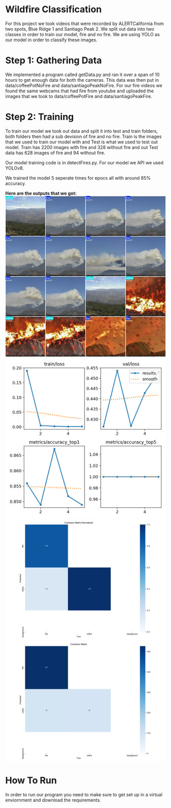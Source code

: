 # Wildfire Classification 
For this project we took videos that were recorded by ALERTCalifornia from two spots, Blue Ridge 1 and Santiago Peak 2.
We split out data into two classes in order to train our model, fire and no fire. We are using YOLO as our model in order to classify these images. 

# Step 1: Gathering Data
We implemented a program called getData.py and ran it over a span of 10 hours to get enough data for both the cameras. This data was then put in data/coffeePotNoFire and data/santiagoPeakNoFire. For our fire videos we found the same webcams that had fire from youtube and uploaded the images that we took to data/coffeePotFire and data/santiagoPeakFire.

# Step 2: Training
To train our model we took out data and split it into test and train folders, both folders then had a sub devision of fire and no fire. Train is the images that we used to train our model with and Test is what we used to test out model. Train has 2200 images with fire and 328 without fire and out Test data has 628 images of fire and 94 without fire. 

Our model training code is in detectFires.py. For our model we API we used YOLOv8. 

We trained the model 5 seperate times for epocs all with around 85% accuracy. 

**Here are the outputs that we got:**
![alt text](image.png)
![alt text](image-1.png)
![alt text](image-2.png)
![alt text](image-3.png)

# How To Run 
In order to run our program you need to make sure to get set up in a virtual enviornment and download the requirements. 
 
